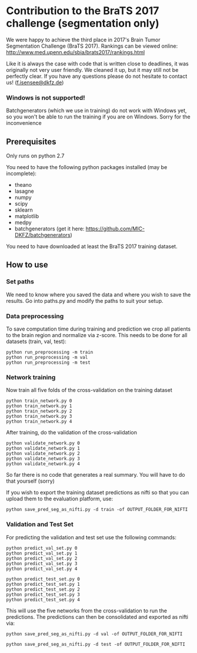 # Contribution to the BraTS 2017 challenge (segmentation only)
We were happy to achieve the third place in 2017's Brain Tumor Segmentation Challenge (BraTS 2017). 
Rankings can be viewed online: http://www.med.upenn.edu/sbia/brats2017/rankings.html

Like it is always the case with code that is written close to deadlines, it was originally not very user friendly. 
We cleaned it up, but it may still not be perfectly clear. If you have any questions please do not hesitate to contact us!
(f.isensee@dkfz.de)

### Windows is not supported!
Batchgenerators (which we use in training) do not work with Windows yet, so you won't be able to run the training if you are on Windows. Sorry for the inconvenience

## Prerequisites
Only runs on python 2.7

You need to have the following python packages installed (may be incomplete):

* theano
* lasagne
* numpy
* scipy
* sklearn
* matplotlib
* medpy
* batchgenerators (get it here: https://github.com/MIC-DKFZ/batchgenerators)

You need to have downloaded at least the BraTS 2017 training dataset.

## How to use

### Set paths
We need to know where you saved the data and where you wish to save the results. Go into paths.py and modify the paths 
to suit your setup.


### Data preprocessing
To save computation time during training and prediction we crop all patients to the brain region and normalize via 
z-score. This needs to be done for all datasets (train, val, test):

```
python run_preprocessing -m train
python run_preprocessing -m val
python run_preprocessing -m test
```


### Network training
Now train all five folds of the cross-validation on the training dataset

```
python train_network.py 0
python train_network.py 1
python train_network.py 2
python train_network.py 3
python train_network.py 4

```

After training, do the validation of the cross-validation
```
python validate_network.py 0
python validate_network.py 1
python validate_network.py 2
python validate_network.py 3
python validate_network.py 4

```

So far there is no code that generates a real summary. You will have to do that yourself (sorry)

If you wish to export the training dataset predictions as nifti so that you can upload them to the evaluation platform, use:

```
python save_pred_seg_as_nifti.py -d train -of OUTPUT_FOLDER_FOR_NIFTI
```

### Validation and Test Set
For predicting the validation and test set use the following commands:

```
python predict_val_set.py 0
python predict_val_set.py 1
python predict_val_set.py 2
python predict_val_set.py 3
python predict_val_set.py 4
```
```
python predict_test_set.py 0
python predict_test_set.py 1
python predict_test_set.py 2
python predict_test_set.py 3
python predict_test_set.py 4
```

This will use the five networks from the cross-validation to run the predictions. The predictions can then be 
consolidated and exported as nifti via:

```
python save_pred_seg_as_nifti.py -d val -of OUTPUT_FOLDER_FOR_NIFTI
```

```
python save_pred_seg_as_nifti.py -d test -of OUTPUT_FOLDER_FOR_NIFTI
```